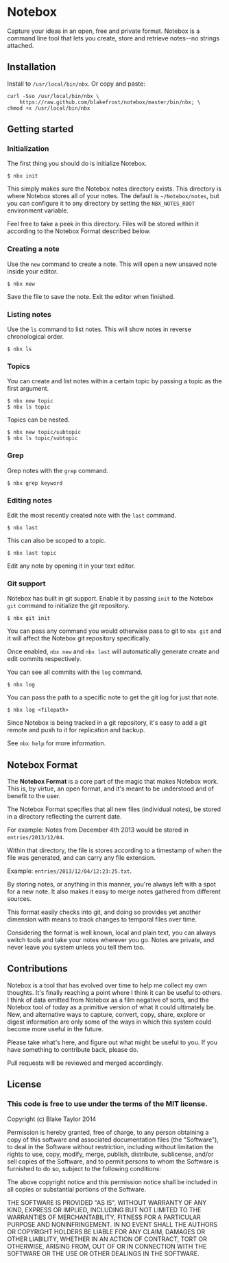 # Notebox

Capture your ideas in an open, free and private format. Notebox is a command
line tool that lets you create, store and retrieve notes--no strings attached.

## Installation

Install to `/usr/local/bin/nbx`. Or copy and paste:

    curl -Sso /usr/local/bin/nbx \
        https://raw.github.com/blakefrost/notebox/master/bin/nbx; \
    chmod +x /usr/local/bin/nbx

## Getting started

### Initialization

The first thing you should do is initialize Notebox.

    $ nbx init

This simply makes sure the Notebox notes directory exists. This directory is
where Notebox stores all of your notes. The default is `~/Notebox/notes`, but you
can configure it to any directory by setting the `NBX_NOTES_ROOT` environment
variable.

Feel free to take a peek in this directory. Files will be stored within it
according to the Notebox Format described below.

### Creating a note

Use the `new` command to create a note. This will open a new unsaved note inside
your editor.

    $ nbx new

Save the file to save the note. Exit the editor when finished.

### Listing notes

Use the `ls` command to list notes. This will show notes in reverse
chronological order.

    $ nbx ls

### Topics

You can create and list notes within a certain topic by passing a topic as the
first argument.

    $ nbx new topic
    $ nbx ls topic

Topics can be nested.

    $ nbx new topic/subtopic
    $ nbx ls topic/subtopic

### Grep

Grep notes with the `grep` command.

    $ nbx grep keyword

### Editing notes

Edit the most recently created note with the `last` command.

    $ nbx last

This can also be scoped to a topic.

    $ nbx last topic

Edit any note by opening it in your text editor.

### Git support

Notebox has built in git support. Enable it by passing `init` to the Notebox
`git` command to initialize the git repository.

    $ nbx git init

You can pass any command you would otherwise pass to git to `nbx git` and it
will affect the Notebox git repository specifically.

Once enabled, `nbx new` and `nbx last` will automatically generate create and
edit commits respectively.

You can see all commits with the `log` command.

    $ nbx log

You can pass the path to a specific note to get the git log for just that note.

    $ nbx log <filepath>

Since Notebox is being tracked in a git repository, it's easy to add a git
remote and push to it for replication and backup.

See `nbx help` for more information.

## Notebox Format

The **Notebox Format** is a core part of the magic that makes Notebox work. This
is, by virtue, an open format, and it's meant to be understood and of benefit to
the user.

The Notebox Format specifies that all new files (individual notes), be stored in
a directory reflecting the current date.

For example: Notes from December 4th 2013 would be stored in `entries/2013/12/04`.

Within that directory, the file is stores according to a timestamp of when the
file was generated, and can carry any file extension.

Example: `entries/2013/12/04/12:23:25.txt`.

By storing notes, or anything in this manner, you're always left with a spot for
a new note. It also makes it easy to merge notes gathered from different
sources.

This format easily checks into git, and doing so provides yet another
dimension with means to track changes to temporal files over time.

Considering the format is well known, local and plain text, you can always
switch tools and take your notes wherever you go. Notes are private, and never
leave you system unless you tell them too.

## Contributions

Notebox is a tool that has evolved over time to help me collect my own thoughts.
It's finally reaching a point where I think it can be useful to others. I think
of data emitted from Notebox as a film negative of sorts, and the Notebox tool
of today as a primitive version of what it could ultimately be. New, and
alternative ways to capture, convert, copy, share, explore or digest information
are only some of the ways in which this system could become more useful in the
future.

Please take what's here, and figure out what might be useful to you. If you have
something to contribute back, please do.

Pull requests will be reviewed and merged accordingly.

## License

### This code is free to use under the terms of the MIT license.

Copyright (c) Blake Taylor 2014

Permission is hereby granted, free of charge, to any person obtaining
a copy of this software and associated documentation files (the
"Software"), to deal in the Software without restriction, including
without limitation the rights to use, copy, modify, merge, publish,
distribute, sublicense, and/or sell copies of the Software, and to
permit persons to whom the Software is furnished to do so, subject to
the following conditions:

The above copyright notice and this permission notice shall be included
in all copies or substantial portions of the Software.

THE SOFTWARE IS PROVIDED "AS IS", WITHOUT WARRANTY OF ANY KIND,
EXPRESS OR IMPLIED, INCLUDING BUT NOT LIMITED TO THE WARRANTIES OF
MERCHANTABILITY, FITNESS FOR A PARTICULAR PURPOSE AND NONINFRINGEMENT.
IN NO EVENT SHALL THE AUTHORS OR COPYRIGHT HOLDERS BE LIABLE FOR ANY
CLAIM, DAMAGES OR OTHER LIABILITY, WHETHER IN AN ACTION OF CONTRACT,
TORT OR OTHERWISE, ARISING FROM, OUT OF OR IN CONNECTION WITH THE
SOFTWARE OR THE USE OR OTHER DEALINGS IN THE SOFTWARE.
